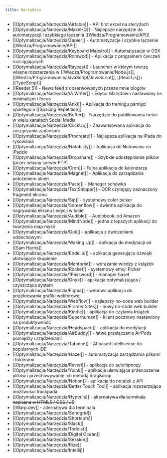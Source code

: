 ```yaml
---
title: Narzędzia
---
```


- [[Optymalizacja/Narzędzia/Airtable]] - API first excel na sterydach
- [[Optymalizacja/Narzędzia/MakeHQ]] - Najlepsze narzędzie do automatyzacji i szybkiego łączenia [[Wiedza/Programowanie/API]]
- [[Optymalizacja/Narzędzia/Zapier]] - Automatyzacje i szybkie łączenie [[Wiedza/Programowanie/API]]
- [[Optymalizacja/Narzędzia/Keyboard Maestro]] - Automatyzacje w OSX
- [[Optymalizacja/Narzędzia/Romwod]] - Aplikacja z programem ćwiczeń rozciągających
- [[Optymalizacja/Narzędzia/Raycast]] - Launcher w którym tworzę własne rozszerzenia w [[Wiedza/Programowanie/Node.js]], [[Wiedza/Programowanie/JavaScript/JavaScript]], [[React.js]] i [[TypeScript]]
- [[Reeder 5]] - News feed z obserwowanych przeze mnie blogów
- [[Optymalizacja/Narzędzia/iA Writer]] - Edytor Markdown nastawiony na minimalizm i focus
- [[Optymalizacja/Narzędzia/Anki]] - Aplikacja do treningu pamięci opartego o [[Spacing Repetition]]
- [[Optymalizacja/Narzędzia/Buffer]] - Narzędzie do publikowania treści w wielu kanałach Social Media
- [[Optymalizacja/Narzędzia/ClickUp]] - Zaawansowana aplikacja do zarządzania zadaniami
- [[Optymalizacja/Narzędzia/Procreate]] - Najlepsza aplikacja na iPada do rysowania
- [[Optymalizacja/Narzędzia/Notability]] - Aplikacja do Notowania na iPadzie
- [[Optymalizacja/Narzędzia/Dropshare]] - Szybkie udostępnianie plików (przez własny serwer FTP)
- [[Optymalizacja/Narzędzia/Cron]] - Fajna aplikacja do kalendarza
- [[Optymalizacja/Narzędzia/Magnet]] - Aplikacja do zarządzania położeniem okien
- [[Optymalizacja/Narzędzia/Paste]] - Manager schowka
- [[Optymalizacja/Narzędzia/TextSnipper]] - OCR czytający zaznaczony fragment ekranu
- [[Optymalizacja/Narzędzia/Sip]] - systemowy color picker
- [[Optymalizacja/Narzędzia/Screenflow]] - świetna aplikacja do nagrywania ekranu i edycji w locie
- [[Optymalizacja/Narzędzia/Audible]] - Audiobooki od Amazon
- [[Optymalizacja/Narzędzia/MindNode]] - jedna z lepszych aplikacji do tworzenia map myśli
- [[Optymalizacja/Narzędzia/Oak]] - aplikacja z ćwiczeniami oddechowymi
- [[Optymalizacja/Narzędzia/Waking Up]] - aplikacja do medytacji od [[Sam Harris]]
- [[Optymalizacja/Narzędzia/Endel.io]] - aplikacja generująca dźwięki ułatwiające skupienie 
- [[Optymalizacja/Narzędzia/Mentorist]] - wdrażanie wiedzy z książek
- [[Optymalizacja/Narzędzia/Rocket]] - systemowy emoji Picker
- [[Optymalizacja/Narzędzia/1Password]] - manager haseł
- [[Optymalizacja/Narzędzia/Onyx]] - aplikacja optymalizująca / czyszcząca system
- [[Optymalizacja/Narzędzia/Figma]] - webowa aplikacja do projektowania grafiki wektorowej
- [[Optymalizacja/Narzędzia/Webflow]] - najlepszy no-code web builder
- [[Optymalizacja/Narzędzia/Framer Sites]] - nowy no-code web builder
- [[Optymalizacja/Narzędzia/Kindle]] - aplikacja do czytania książek
- [[Optymalizacja/Narzędzia/Superhuman]] - klient pocztowy nastawiony na produktywność
- [[Optymalizacja/Narzędzia/Headspace]] - aplikacja do medytacji
- [[Optymalizacja/Narzędzia/AirBuddy]] - łatwe przełączanie AirPods pomiędzy urządzeniami
- [[Optymalizacja/Narzędzia/Tabnine]] - AI based Intellisense do popularnych IDE
- [[Optymalizacja/Narzędzia/Hazel]] - automatyzacja zarządzania plikami i folderami
- [[Optymalizacja/Narzędzia/Reveri]] - aplikacja do autohipnozy
- [[Optymalizacja/Narzędzia/Yoink]] - aplikacja ułatwiająca przenoszenie plików i przechowywanie ich metodą drag&drop
- [[Optymalizacja/Narzędzia/Notion]] - aplikacja do notatek z API 
- [[Optymalizacja/Narzędzia/Better Touch Tool]] - aplikacja rozszerzająca możliwości trackpada
- [[Optymalizacja/Narzędzia/Hyper.is]] - ~~alternatywa dla terminala napisana w HTML5 / CSS / JS~~
- [[Warp.dev]] - alternatywa dla terminala
- [[Optymalizacja/Narzędzia/Sendgrid]]
- [[Optymalizacja/Narzędzia/Shortcuts]]
- [[Optymalizacja/Narzędzia/Slack]]
- [[Optymalizacja/Narzędzia/Todoist]]
- [[Optymalizacja/Narzędzia/Digital Ocean]]
- [[Optymalizacja/Narzędzia/Session]]
- [[Optymalizacja/Narzędzia/Rize]]
- [[Optymalizacja/Narzędzia/Intellij]]